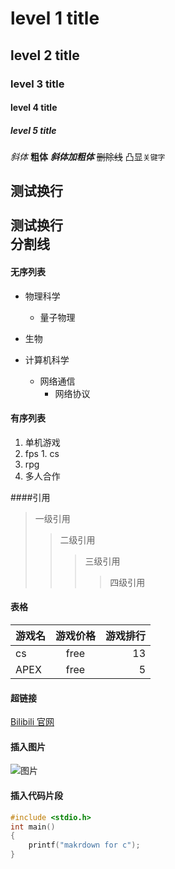 # level 1 title
## level 2 title
### level 3 title
#### level 4 title
##### level 5 title

*斜体*
**粗体**
***斜体加粗体***
~~删除线~~
凸显`关键字`

测试换行<br><br>
测试换行<br>
分割线
---

#### 无序列表
* 物理科学
  * 量子物理

* 生物
* 计算机科学
  * 网络通信
    * 网络协议
#### 有序列表
1. 单机游戏
  1. fps
    1. cs
  2. rpg
2. 多人合作

####引用

> 一级引用
>> 二级引用
>>> 三级引用
>>>> 四级引用

#### 表格

游戏名|游戏价格|游戏排行
--|:--:|--:|
cs|free|13
APEX|free|5

#### 超链接
[Bilibili 官网](https://www.bilibili.com/)

#### 插入图片
![图片](C://Users//12098//Pictures//testMarkdown.jpg)

#### 插入代码片段
```c
#include <stdio.h>
int main()
{
	printf("makrdown for c");
}
```

